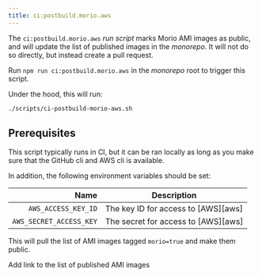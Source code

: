 ```yaml
---
title: ci:postbuild.morio.aws
---
```


The `ci:postbuild.morio.aws` _run script_ marks Morio AMI images as public,
and will update the list of published images in the _monorepo_. It will not
do so directly, but instead create a pull request.

Run `npm run ci:postbuild.morio.aws` in the _monorepo_ root to trigger this script.

Under the hood, this will run:

```sh title="Terminal"
./scripts/ci-postbuild-morio-aws.sh
```

## Prerequisites

This script typically runs in CI, but it can be ran locally as long as you make
sure that the GitHub cli and AWS cli is available.

In addition, the following environment variables should be set:

|                    Name | Description                         |
| ----------------------: | ----------------------------------- |
|     `AWS_ACCESS_KEY_ID` | The key ID for access to [AWS][aws] |
| `AWS_SECRET_ACCESS_KEY` | The secret for access to [AWS][aws] |

This will pull the list of AMI images tagged `morio=true` and make them public.

<Fixme>Add link to the list of published AMI images</Fixme>
